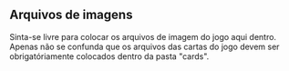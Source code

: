 ## Arquivos de imagens

Sinta-se livre para colocar os arquivos de imagem do jogo aqui dentro. Apenas não se confunda que os arquivos das cartas do jogo devem ser obrigatóriamente colocados dentro da pasta "cards".